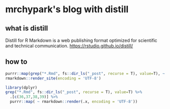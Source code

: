 # mrchypark's blog with distill

## what is distill

Distill for R Markdown is a web publishing format optimized for scientific and technical communication. <https://rstudio.github.io/distill/>

## how to

```R
purrr::map(grep("*.Rmd", fs::dir_ls("_post", recurse = T), value=T), ~ rmarkdown::render(.x, encoding = 'UTF-8'))
rmarkdown::render_site(encoding = 'UTF-8')
```

```R
library(dplyr)
grep("*.Rmd", fs::dir_ls("_post", recurse = T), value=T) %>%
  .[c(36,37,38,39)] %>%
  purrr::map( ~ rmarkdown::render(.x, encoding = 'UTF-8'))
```